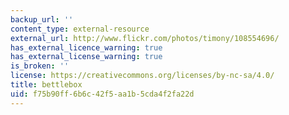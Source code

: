 ```yaml
---
backup_url: ''
content_type: external-resource
external_url: http://www.flickr.com/photos/timony/108554696/
has_external_licence_warning: true
has_external_license_warning: true
is_broken: ''
license: https://creativecommons.org/licenses/by-nc-sa/4.0/
title: bettlebox
uid: f75b90ff-6b6c-42f5-aa1b-5cda4f2fa22d
---
```


